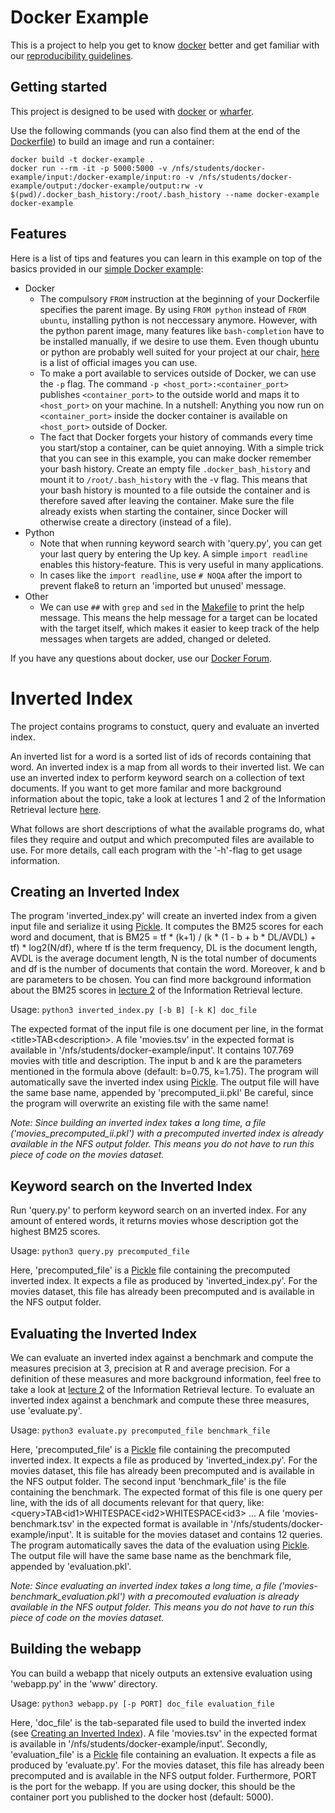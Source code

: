 # Docker Example

This is a project to help you get to know [docker](https://www.docker.com/) better and get familiar with our [reproducibility guidelines](https://ad-wiki.informatik.uni-freiburg.de/teaching/Reproducibility).

## Getting started

This project is designed to be used with [docker](https://www.docker.com/) or [wharfer](https://github.com/ad-freiburg/wharfer).

Use the following commands (you can also find them at the end of the [Dockerfile](Dockerfile)) to build an image and run a container:

```
docker build -t docker-example .
docker run --rm -it -p 5000:5000 -v /nfs/students/docker-example/input:/docker-example/input:ro -v /nfs/students/docker-example/output:/docker-example/output:rw -v $(pwd)/.docker_bash_history:/root/.bash_history --name docker-example docker-example
```

## Features

Here is a list of tips and features you can learn in this example on top of the basics provided in our [simple Docker example](https://ad-wiki.informatik.uni-freiburg.de/teaching/DockerExample):
+ Docker
  + The compulsory `FROM` instruction at the beginning of your Dockerfile specifies the parent image.
    By using `FROM python` instead of `FROM ubuntu`, installing python is not neccessary anymore.
    However, with the python parent image, many features like `bash-completion` have to be installed manually, if we desire to use them.
    Even though ubuntu or python are probably well suited for your project at our chair, [here](https://hub.docker.com/search?q=&type=image&image_filter=official) is a list of official images you can use.
  + To make a port available to services outside of Docker, we can use the `-p` flag.
    The command `-p <host_port>:<container_port>` publishes `<container_port>` to the outside world and maps it to `<host_port>` on your machine.
    In a nutshell: Anything you now run on `<container_port>` inside the docker container is available on `<host_port>` outside of Docker.
  + The fact that Docker forgets your history of commands every time you start/stop a container, can be quiet annoying.
    With a simple trick that you can see in this example, you can make docker remember your bash history.
    Create an empty file `.docker_bash_history` and mount it to `/root/.bash_history` with the -v flag.
    This means that your bash history is mounted to a file outside the container and is therefore saved after leaving the container.
    Make sure the file already exists when starting the container, since Docker will otherwise create a directory (instead of a file).
+ Python
  + Note that when running keyword search with 'query.py', you can get your last query by entering the Up key.
    A simple `import readline` enables this history-feature.
    This is very useful in many applications.
  + In cases like the `import readline`, use `# NOQA` after the import to prevent flake8 to return an 'imported but unused' message.
+ Other
  + We can use `##` with `grep` and `sed` in the [Makefile](Makefile) to print the help message.
    This means the help message for a target can be located with the target itself, which makes it easier to keep track of the help messages when targets are added, changed or deleted.

If you have any questions about docker, use our [Docker Forum](https://daphne.informatik.uni-freiburg.de/forum/viewforum.php?f=1083).

# Inverted Index

The project contains programs to constuct, query and evaluate an inverted index.

An inverted list for a word is a sorted list of ids of records containing that word.
An inverted index is a map from all words to their inverted list.
We can use an inverted index to perform keyword search on a collection of text documents.
If you want to get more familar and more background information about the topic,
take a look at lectures 1 and 2 of the Information Retrieval lecture
[here](https://ad-wiki.informatik.uni-freiburg.de/teaching/InformationRetrievalWS1920 "Information Retrieval").

What follows are short descriptions of what the available programs do, what files they require and output and which precomputed files are available to use.
For more details, call each program with the '-h'-flag to get usage information.

## Creating an Inverted Index

The program 'inverted_index.py' will create an inverted index from a given input file and serialize it using [Pickle](https://docs.python.org/3/library/pickle.html).
It computes the BM25 scores for each word and document, that is 
	BM25 = tf * (k+1) / (k * (1 - b + b * DL/AVDL) + tf) * log2(N/df),
where tf is the term frequency, DL is the document length, AVDL is the average document length, N is the total number of documents and df is the number of documents that contain the word.
Moreover, k and b are parameters to be chosen.
You can find more background information about the BM25 scores in [lecture 2](https://daphne.informatik.uni-freiburg.de/ws1920/InformationRetrieval/svn/public/slides/lecture-02.pdf) of the Information Retrieval lecture.

Usage: `python3 inverted_index.py [-b B] [-k K] doc_file`

The expected format of the input file is one document per line, in the format \<title\>TAB\<description\>.
A file 'movies.tsv' in the expected format is available in '/nfs/students/docker-example/input'.
It contains 107.769 movies with title and description.
The input b and k are the parameters mentioned in the formula above (default: b=0.75, k=1.75).
The program will automatically save the inverted index using [Pickle](https://docs.python.org/3/library/pickle.html).
The output file will have the same base name, appended by 'precomputed_ii.pkl'
Be careful, since the program will overwrite an existing file with the same name!

*Note: Since building an inverted index takes a long time, a file ('movies_precomputed_ii.pkl') with a precomputed inverted index is already available in the NFS output folder.
This means you do not have to run this piece of code on the movies dataset.*

## Keyword search on the Inverted Index

Run 'query.py' to perform keyword search on an inverted index.
For any amount of entered words, it returns movies whose description got the highest BM25 scores.

Usage: `python3 query.py precomputed_file`

Here, 'precomputed_file' is a [Pickle](https://docs.python.org/3/library/pickle.html) file containing the precomputed inverted index.
It expects a file as produced by 'inverted_index.py'.
For the movies dataset, this file has already been precomputed and is available in the NFS output folder.

## Evaluating the Inverted Index

We can evaluate an inverted index against a benchmark and compute the measures precision at 3, precision at R and average precision.
For a definition of these measures and more background information, feel free to take a look at [lecture 2](https://daphne.informatik.uni-freiburg.de/ws1920/InformationRetrieval/svn/public/slides/lecture-02.pdf) of the Information Retrieval lecture.
To evaluate an inverted index against a benchmark and compute these three measures, use 'evaluate.py'.

Usage: `python3 evaluate.py precomputed_file benchmark_file`

Here, 'precomputed_file' is a [Pickle](https://docs.python.org/3/library/pickle.html) file containing the precomputed inverted index.
It expects a file as produced by 'inverted_index.py'.
For the movies dataset, this file has already been precomputed and is available in the NFS output folder.
The second input 'benchmark_file' is the file containing the benchmark.
The expected format of this file is one query per line, with the ids of all documents relevant for that query, like:
\<query\>TAB\<id1\>WHITESPACE\<id2\>WHITESPACE\<id3\> ...
A file 'movies-benchmark.tsv' in the expected format is available in '/nfs/students/docker-example/input'.
It is suitable for the movies dataset and contains 12 queries.
The program automatically saves the data of the evaluation using [Pickle](https://docs.python.org/3/library/pickle.html).
The output file will have the same base name as the benchmark file, appended by 'evaluation.pkl'.

*Note: Since evaluating an inverted index takes a long time, a file ('movies-benchmark_evaluation.pkl') with a precomouted evaluation is already available in the NFS output folder.
This means you do not have to run this piece of code on the movies dataset.*

## Building the webapp

You can build a webapp that nicely outputs an extensive evaluation using 'webapp.py' in the 'www' directory.

Usage: `python3 webapp.py [-p PORT] doc_file evaluation_file`

Here, 'doc_file' is the tab-separated file used to build the inverted index (see [Creating an Inverted Index](#creating_an_inverted_index)).
A file 'movies.tsv' in the expected format is available in '/nfs/students/docker-example/input'.
Secondly, 'evaluation_file' is a [Pickle](https://docs.python.org/3/library/pickle.html) file containing an evaluation.
It expects a file as produced by 'evaluate.py'.
For the movies dataset, this file has already been precomputed and is available in the NFS output folder.
Furthermore, PORT is the port for the webapp.
If you are using docker, this should be the container port you published to the docker host (default: 5000).
